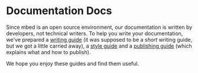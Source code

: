 # Documentation Docs

Since mbed is an open source environment, our documentation is written by developers, not technical writers. To help you write your documentation, we've prepared a [writing guide](../writing_guide.md) (it was supposed to be a *short* writing guide, but we got a little carried away), a [style guide](/style_guide/) and a [publishing guide](/publishing_guide/) (which explains what and how to publish).

We hope you enjoy these guides and find them useful. 